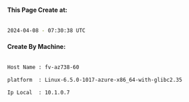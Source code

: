 
   
#### This Page Create at:

```bash

2024-04-08 - 07:30:38 UTC

```

#### Create By Machine:

```bash

Host Name : fv-az738-60

platform  : Linux-6.5.0-1017-azure-x86_64-with-glibc2.35

Ip Local  : 10.1.0.7

```

